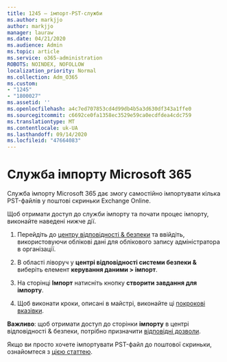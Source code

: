 ```yaml
---
title: 1245 – імпорт-PST-служби
ms.author: markjjo
author: markjjo
manager: lauraw
ms.date: 04/21/2020
ms.audience: Admin
ms.topic: article
ms.service: o365-administration
ROBOTS: NOINDEX, NOFOLLOW
localization_priority: Normal
ms.collection: Adm_O365
ms.custom:
- "1245"
- "1800027"
ms.assetid: ''
ms.openlocfilehash: a4c7ed707853cd4d99db4b5a3d630df343a1ffe0
ms.sourcegitcommit: c6692ce0fa1358ec3529e59ca0ecdfdea4cdc759
ms.translationtype: MT
ms.contentlocale: uk-UA
ms.lasthandoff: 09/14/2020
ms.locfileid: "47664083"
---
```

# <a name="microsoft-365-import-service"></a>Служба імпорту Microsoft 365

Служба імпорту Microsoft 365 дає змогу самостійно імпортувати кілька PST-файлів у поштові скриньки Exchange Online.

Щоб отримати доступ до служби імпорту та почати процес імпорту, виконайте наведені нижче дії.

1. Перейдіть до [центру відповідності & безпеки](https://protection.office.com) та ввійдіть, використовуючи облікові дані для облікового запису адміністратора в організації.

2. В області ліворуч у **центрі відповідності системи безпеки &** виберіть елемент **керування даними > імпорт**.

3. На сторінці **Імпорт** натисніть кнопку **створити завдання для імпорту**.

4. Щоб виконати кроки, описані в майстрі, виконайте ці [покрокові вказівки](https://docs.microsoft.com/microsoft-365/security/office-365-security/use-dkim-to-validate-outbound-email).

**Важливо**: щоб отримати доступ до сторінки **імпорту** в центрі відповідності & безпеки, потрібно призначити  [відповідні дозволи](https://docs.microsoft.com/microsoft-365/security/office-365-security/use-dkim-to-validate-outbound-email).

Якщо ви просто хочете імпортувати PST-файл до поштової скриньки, ознайомтеся з [цією статтею](https://support.office.com/article/import-email-contacts-and-calendar-from-an-outlook-pst-file-431a8e9a-f99f-4d5f-ae48-ded54b3440ac).
